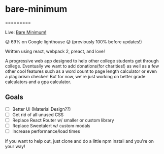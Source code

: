 # bare-minimum
=========

Live: <a target="_blank" href="https://bareminimum.co" >Bare Minimum!</a>

😥 69% on Google lighthouse 😥 (previously 100% before updates!)

Written using react, webpack 2, preact, and love!

A progressive web app designed to help other college students get through college. Eventually we want to add donations(for charities!) as well as a few other cool features such as a word count to page length calculator or even a plagiarism checker! But for now, we're just working on better grade calculators and a gpa calculator.

## Goals
- [ ] Better UI (Material Design??)
- [ ] Get rid of all unused CSS
- [ ] Replace React Router w/ smaller or custom library
- [ ] Replace Sweetalert w/ custom modals
- [ ] Increase performance/load times

If you want to help out, just clone and do a little npm install and you're on your way!
